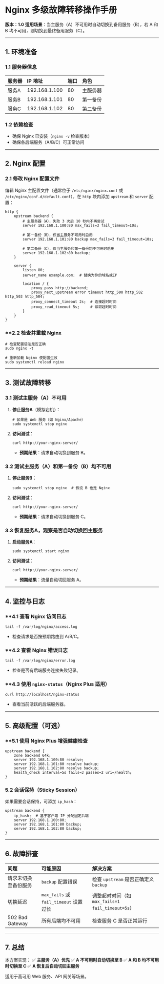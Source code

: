 # **Nginx 多级故障转移操作手册**

**版本：1.0**
**适用场景**：当主服务（A）不可用时自动切换到备用服务（B），若 A 和 B 均不可用，则切换到最终备用服务（C）。

------

## **1. 环境准备**

### **1.1 服务器信息**

| 服务器 | IP 地址       | 端口 | 角色     |
| :----- | :------------ | :--- | :------- |
| 服务A  | 192.168.1.100 | 80   | 主服务器 |
| 服务B  | 192.168.1.101 | 80   | 第一备份 |
| 服务C  | 192.168.1.102 | 80   | 第二备份 |

### **1.2 依赖检查**

- 确保 Nginx 已安装（`nginx -v` 检查版本）
- 确保各后端服务（A/B/C）可正常访问

------

## **2. Nginx 配置**

### **2.1 修改 Nginx 配置文件**

编辑 Nginx 主配置文件（通常位于 `/etc/nginx/nginx.conf` 或 `/etc/nginx/conf.d/default.conf`），在 `http` 块内添加 `upstream` 和 `server` 配置：

```
http {
    upstream backend {
        # 主服务器（A），失败 3 次后 10 秒内不再尝试
        server 192.168.1.100:80 max_fails=3 fail_timeout=10s;

        # 第一备份（B），仅当主服务不可用时启用
        server 192.168.1.101:80 backup max_fails=3 fail_timeout=10s;

        # 第二备份（C），仅当主服务和第一备份均不可用时启用
        server 192.168.1.102:80 backup;
    }

    server {
        listen 80;
        server_name example.com;  # 替换为你的域名或IP

        location / {
            proxy_pass http://backend;
            proxy_next_upstream error timeout http_500 http_502 http_503 http_504;
            proxy_connect_timeout 2s;  # 连接超时时间
            proxy_read_timeout 5s;     # 读取超时时间
        }
    }
}
```

### **2.2 检查并重载 Nginx

```
# 检查配置语法是否正确
sudo nginx -t

# 重新加载 Nginx 使配置生效
sudo systemctl reload nginx
```

------

## **3. 测试故障转移**

### **3.1 测试主服务（A）不可用**

1. **停止服务A**（模拟宕机）：

   ```
   # 如果是 Web 服务（如 Nginx/Apache）
   sudo systemctl stop nginx
   ```

2. **访问测试**：

   ```
   curl http://your-nginx-server/
   ```

   - **预期结果**：请求自动切换到服务 B。

### **3.2 测试主服务（A）和第一备份（B）均不可用**

1. **停止服务B**：

   ```
   sudo systemctl stop nginx  # 假设 B 也是 Nginx
   ```

2. **访问测试**：

   ```
   curl http://your-nginx-server/
   ```

   - **预期结果**：请求自动切换到服务 C。

### **3.3 恢复服务A，观察是否自动切换回主服务**

1. **启动服务A**：

   ```
   sudo systemctl start nginx
   ```

2. **访问测试**：

   ```
   curl http://your-nginx-server/
   ```

   

   - **预期结果**：流量自动切回服务 A。

------

## **4. 监控与日志**

### **4.1 查看 Nginx 访问日志

```
tail -f /var/log/nginx/access.log
```

- 检查请求是否按预期路由到 A/B/C。

### **4.2 查看 Nginx 错误日志

```
tail -f /var/log/nginx/error.log
```

- 检查是否有后端服务连接失败记录。

### **4.3 使用 `nginx-status`（Nginx Plus 适用）

```
curl http://localhost/nginx-status
```

- 查看当前活跃的后端服务器。

------

## **5. 高级配置（可选）**

### **5.1 使用 Nginx Plus 增强健康检查

```
upstream backend {
    zone backend 64k;
    server 192.168.1.100:80 resolve;
    server 192.168.1.101:80 resolve backup;
    server 192.168.1.102:80 resolve backup;
    health_check interval=5s fails=3 passes=2 uri=/health;
}
```

### **5.2 会话保持（Sticky Session）**

如果需要会话保持，可添加 `ip_hash`：

```
upstream backend {
    ip_hash;  # 基于客户端 IP 分配固定后端
    server 192.168.1.100:80;
    server 192.168.1.101:80 backup;
    server 192.168.1.102:80 backup;
}
```

------

## **6. 故障排查**

| 问题                 | 可能原因                               | 解决方案                                         |
| :------------------- | :------------------------------------- | :----------------------------------------------- |
| 请求未切换至备份服务 | `backup` 配置错误                      | 检查 `upstream` 是否正确定义 `backup`            |
| 切换延迟             | `max_fails` 或 `fail_timeout` 设置过长 | 调整超时时间（如 `max_fails=1 fail_timeout=5s`） |
| 502 Bad Gateway      | 所有后端均不可用                       | 检查服务 C 是否正常运行                          |

------

## **7. 总结**

本方案实现：
✅ **主服务（A）优先**
✅ **A 不可用时自动切换至 B**
✅ **A 和 B 均不可用时切换至 C**
✅ **A 恢复后自动切回主服务**

适用于高可用 Web 服务、API 网关等场景。